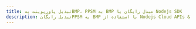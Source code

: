 ---title: تبدیل پاورپوینت بهBMP، PPSM به BMP مبدل رایگان یا Nodejs SDKdescription: تبدیل رایگانPPSM به BMP با استفاده از Nodejs Cloud APIs & SDK. همچنین اسناد Microsoft PowerPoint را در Cloud ایجاد، ویرایش و رندر کنید.---